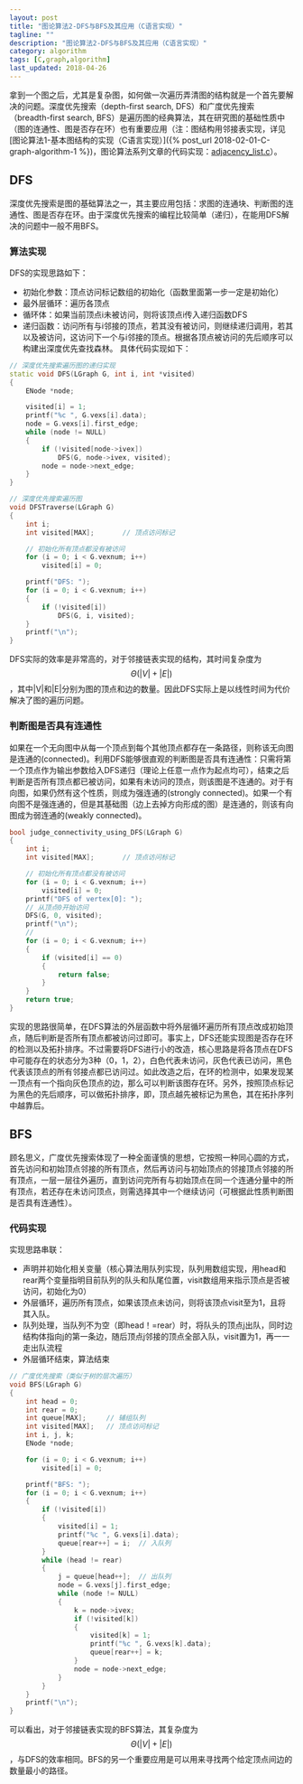 ```yaml
---
layout: post
title: "图论算法2-DFS与BFS及其应用（C语言实现）"
tagline: ""
description: "图论算法2-DFS与BFS及其应用（C语言实现）"
category: algorithm
tags: [C,graph,algorithm]
last_updated: 2018-04-26
---
```


拿到一个图之后，尤其是复杂图，如何做一次遍历弄清图的结构就是一个首先要解决的问题。深度优先搜索（depth-first search, DFS）和广度优先搜索（breadth-first search, BFS）是遍历图的经典算法，其在研究图的基础性质中（图的连通性、图是否存在环）也有重要应用（注：图结构用邻接表实现，详见[图论算法1-基本图结构的实现（C语言实现）]({% post_url 2018-02-01-C-graph-algorithm-1 %})，图论算法系列文章的代码实现：[adjacency_list.c]({{site.url}}/assets/adjacency_list.c)）。

## DFS
深度优先搜索是图的基础算法之一，其主要应用包括：求图的连通块、判断图的连通性、图是否存在环。由于深度优先搜索的编程比较简单（递归），在能用DFS解决的问题中一般不用BFS。
### 算法实现
DFS的实现思路如下：
+ 初始化参数：顶点访问标记数组的初始化（函数里面第一步一定是初始化）
+ 最外层循环：遍历各顶点
+ 循环体：如果当前顶点i未被访问，则将该顶点i传入递归函数DFS
+ 递归函数：访问所有与i邻接的顶点，若其没有被访问，则继续递归调用，若其以及被访问，这访问下一个与i邻接的顶点。根据各顶点被访问的先后顺序可以构建出深度优先查找森林。
具体代码实现如下：
```C++
// 深度优先搜索遍历图的递归实现
static void DFS(LGraph G, int i, int *visited)
{
    ENode *node;

    visited[i] = 1;
    printf("%c ", G.vexs[i].data);
    node = G.vexs[i].first_edge;
    while (node != NULL)
    {
        if (!visited[node->ivex])
            DFS(G, node->ivex, visited);
        node = node->next_edge;
    }
}

// 深度优先搜索遍历图
void DFSTraverse(LGraph G)
{
    int i;
    int visited[MAX];       // 顶点访问标记

    // 初始化所有顶点都没有被访问
    for (i = 0; i < G.vexnum; i++)
        visited[i] = 0;

    printf("DFS: ");
    for (i = 0; i < G.vexnum; i++)
    {
        if (!visited[i])
            DFS(G, i, visited);
    }
    printf("\n");
}
```

DFS实际的效率是非常高的，对于邻接链表实现的结构，其时间复杂度为$$\Theta(|V|+|E|)$$，其中|V|和|E|分别为图的顶点和边的数量。因此DFS实际上是以线性时间为代价解决了图的遍历问题。

### 判断图是否具有连通性
如果在一个无向图中从每一个顶点到每个其他顶点都存在一条路径，则称该无向图是连通的(connected)。利用DFS能够很直观的判断图是否具有连通性：只需将第一个顶点作为输出参数给入DFS递归（理论上任意一点作为起点均可），结束之后判断是否所有顶点都已被访问，如果有未访问的顶点，则该图是不连通的。对于有向图，如果仍然有这个性质，则成为强连通的(strongly connected)。如果一个有向图不是强连通的，但是其基础图（边上去掉方向形成的图）是连通的，则该有向图成为弱连通的(weakly connected)。
```C++
bool judge_connectivity_using_DFS(LGraph G)
{
	int i;
	int visited[MAX];       // 顶点访问标记

	// 初始化所有顶点都没有被访问
	for (i = 0; i < G.vexnum; i++)
		visited[i] = 0;
	printf("DFS of vertex[0]: ");
	// 从顶点0开始访问
	DFS(G, 0, visited);
	printf("\n");
	//
	for (i = 0; i < G.vexnum; i++)
	{
		if (visited[i] == 0)
		{
			return false;
		}
	}
	return true;
}
```
实现的思路很简单，在DFS算法的外层函数中将外层循环遍历所有顶点改成初始顶点，随后判断是否所有顶点都被访问过即可。事实上，DFS还能实现图是否存在环的检测以及拓扑排序。不过需要将DFS进行小的改造，核心思路是将各顶点在DFS中可能存在的状态分为3种（0，1，2），白色代表未访问，灰色代表已访问，黑色代表该顶点的所有邻接点都已访问过。如此改造之后，在环的检测中，如果发现某一顶点有一个指向灰色顶点的边，那么可以判断该图存在环。另外，按照顶点标记为黑色的先后顺序，可以做拓扑排序，即，顶点越先被标记为黑色，其在拓扑序列中越靠后。

## BFS
顾名思义，广度优先搜索体现了一种全面谨慎的思想，它按照一种同心圆的方式，首先访问和初始顶点邻接的所有顶点，然后再访问与初始顶点的邻接顶点邻接的所有顶点，一层一层往外遍历，直到访问完所有与初始顶点在同一个连通分量中的所有顶点，若还存在未访问顶点，则需选择其中一个继续访问（可根据此性质判断图是否具有连通性）。
### 代码实现
实现思路串联：
+ 声明并初始化相关变量（核心算法用队列实现，队列用数组实现，用head和rear两个变量指明目前队列的队头和队尾位置，visit数组用来指示顶点是否被访问，初始化为0）
+ 外层循环，遍历所有顶点，如果该顶点未访问，则将该顶点visit至为1，且将其入队。
+ 队列处理，当队列不为空（即head！=rear）时，将队头的顶点j出队，同时边结构体指向j的第一条边，随后顶点j邻接的顶点全部入队，visit置为1，再一一走出队流程
+ 外层循环结束，算法结束
```C++
// 广度优先搜索（类似于树的层次遍历）
void BFS(LGraph G)
{
    int head = 0;
    int rear = 0;
    int queue[MAX];     // 辅组队列
    int visited[MAX];   // 顶点访问标记
    int i, j, k;
    ENode *node;

    for (i = 0; i < G.vexnum; i++)
        visited[i] = 0;

    printf("BFS: ");
    for (i = 0; i < G.vexnum; i++)
    {
        if (!visited[i])
        {
            visited[i] = 1;
            printf("%c ", G.vexs[i].data);
            queue[rear++] = i;  // 入队列
        }
        while (head != rear) 
        {
            j = queue[head++];  // 出队列
            node = G.vexs[j].first_edge;
            while (node != NULL)
            {
                k = node->ivex;
                if (!visited[k])
                {
                    visited[k] = 1;
                    printf("%c ", G.vexs[k].data);
                    queue[rear++] = k;
                }
                node = node->next_edge;
            }
        }
    }
    printf("\n");
}
```
可以看出，对于邻接链表实现的BFS算法，其复杂度为$$\Theta(|V|+|E|)$$，与DFS的效率相同。BFS的另一个重要应用是可以用来寻找两个给定顶点间边的数量最小的路径。